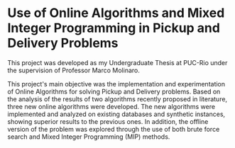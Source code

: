 # Use of Online Algorithms and Mixed Integer Programming in Pickup and Delivery Problems
This project was developed as my Undergraduate Thesis at PUC-Rio under the supervision of Professor Marco Molinaro. 

This project's main objective was the implementation and experimentation of Online Algorithms for solving Pickup and Delivery problems. Based on the analysis of the results of two algorithms recently proposed in literature, three new online algorithms were developed. The new algorithms were implemented and analyzed on existing databases and synthetic instances, showing superior results to the previous ones. In addition, the offline version of the problem was explored through the use of both brute force search and Mixed Integer Programming (MIP) methods.